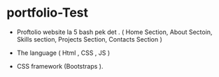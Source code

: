 # portfolio-Test

- Proftolio website la 5 bash pek det .
  ( Home Section,
   About Sectoin,
   Skills section,
   Projects Section,
   Contacts Section )

- The language ( Html , CSS , JS )
- CSS framework (Bootstraps ).
  

